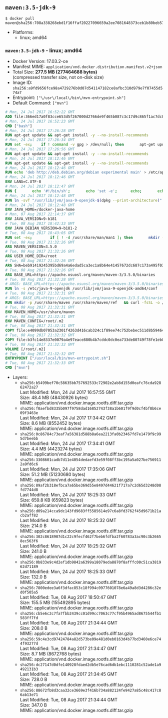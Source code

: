 ## `maven:3.5-jdk-9`

```console
$ docker pull maven@sha256:708a338268ebd1f16ffaf20227096659a2ee7081648373ceb1b80beb578a6861
```

-	Platforms:
	-	linux; amd64

### `maven:3.5-jdk-9` - linux; amd64

-	Docker Version: 17.03.2-ce
-	Manifest MIME: `application/vnd.docker.distribution.manifest.v2+json`
-	Total Size: **277.5 MB (277464688 bytes)**  
	(compressed transfer size, not on-disk size)
-	Image ID: `sha256:a9fd9656fce98a4729276b0d07d541147182ce8afbc310d979e7f07455d574a7`
-	Entrypoint: `["\/usr\/local\/bin\/mvn-entrypoint.sh"]`
-	Default Command: `["mvn"]`

```dockerfile
# Mon, 24 Jul 2017 16:52:22 GMT
ADD file:366ed17a0f83cce653d5f267000d2766de9f465b087c3c17d9c865f1ac7dc8b3 in / 
# Mon, 24 Jul 2017 16:52:23 GMT
CMD ["bash"]
# Mon, 24 Jul 2017 17:26:28 GMT
RUN apt-get update && apt-get install -y --no-install-recommends 		ca-certificates 		curl 		wget 	&& rm -rf /var/lib/apt/lists/*
# Mon, 24 Jul 2017 17:26:34 GMT
RUN set -ex; 	if ! command -v gpg > /dev/null; then 		apt-get update; 		apt-get install -y --no-install-recommends 			gnupg2 			dirmngr 		; 		rm -rf /var/lib/apt/lists/*; 	fi
# Mon, 24 Jul 2017 17:26:56 GMT
RUN apt-get update && apt-get install -y --no-install-recommends 		bzr 		git 		mercurial 		openssh-client 		subversion 				procps 	&& rm -rf /var/lib/apt/lists/*
# Mon, 24 Jul 2017 18:12:46 GMT
RUN apt-get update && apt-get install -y --no-install-recommends 		bzip2 		unzip 		xz-utils 	&& rm -rf /var/lib/apt/lists/*
# Mon, 24 Jul 2017 18:12:46 GMT
RUN echo 'deb http://deb.debian.org/debian experimental main' > /etc/apt/sources.list.d/experimental.list
# Mon, 24 Jul 2017 18:12:46 GMT
ENV LANG=C.UTF-8
# Mon, 24 Jul 2017 18:12:47 GMT
RUN { 		echo '#!/bin/sh'; 		echo 'set -e'; 		echo; 		echo 'dirname "$(dirname "$(readlink -f "$(which javac || which java)")")"'; 	} > /usr/local/bin/docker-java-home 	&& chmod +x /usr/local/bin/docker-java-home
# Mon, 24 Jul 2017 18:12:48 GMT
RUN ln -svT "/usr/lib/jvm/java-9-openjdk-$(dpkg --print-architecture)" /docker-java-home
# Mon, 24 Jul 2017 18:12:48 GMT
ENV JAVA_HOME=/docker-java-home
# Mon, 07 Aug 2017 22:14:37 GMT
ENV JAVA_VERSION=9-b181
# Tue, 08 Aug 2017 18:42:33 GMT
ENV JAVA_DEBIAN_VERSION=9~b181-2
# Tue, 08 Aug 2017 18:43:05 GMT
RUN set -ex; 		if [ ! -d /usr/share/man/man1 ]; then 		mkdir -p /usr/share/man/man1; 	fi; 		apt-get update; 	apt-get install -y 		openjdk-9-jdk-headless="$JAVA_DEBIAN_VERSION" 	; 	rm -rf /var/lib/apt/lists/*; 		[ "$(readlink -f "$JAVA_HOME")" = "$(docker-java-home)" ]; 		update-alternatives --get-selections | awk -v home="$(readlink -f "$JAVA_HOME")" 'index($3, home) == 1 { $2 = "manual"; print | "update-alternatives --set-selections" }'; 	update-alternatives --query java | grep -q 'Status: manual'
# Tue, 08 Aug 2017 21:32:26 GMT
ARG MAVEN_VERSION=3.5.0
# Tue, 08 Aug 2017 21:32:26 GMT
ARG USER_HOME_DIR=/root
# Tue, 08 Aug 2017 21:32:26 GMT
ARG SHA=beb91419245395bd69a4a6edad5ca3ec1a8b64e41457672dc687c173a495f034
# Tue, 08 Aug 2017 21:32:26 GMT
ARG BASE_URL=https://apache.osuosl.org/maven/maven-3/3.5.0/binaries
# Tue, 08 Aug 2017 21:32:28 GMT
# ARGS: BASE_URL=https://apache.osuosl.org/maven/maven-3/3.5.0/binaries MAVEN_VERSION=3.5.0 SHA=beb91419245395bd69a4a6edad5ca3ec1a8b64e41457672dc687c173a495f034 USER_HOME_DIR=/root
RUN ln -s /etc/java-9-openjdk /usr/lib/jvm/java-9-openjdk-amd64/conf
# Tue, 08 Aug 2017 21:32:31 GMT
# ARGS: BASE_URL=https://apache.osuosl.org/maven/maven-3/3.5.0/binaries MAVEN_VERSION=3.5.0 SHA=beb91419245395bd69a4a6edad5ca3ec1a8b64e41457672dc687c173a495f034 USER_HOME_DIR=/root
RUN mkdir -p /usr/share/maven /usr/share/maven/ref   && curl -fsSL -o /tmp/apache-maven.tar.gz ${BASE_URL}/apache-maven-${MAVEN_VERSION}-bin.tar.gz   && echo "${SHA}  /tmp/apache-maven.tar.gz" | sha256sum -c -   && tar -xzf /tmp/apache-maven.tar.gz -C /usr/share/maven --strip-components=1   && rm -f /tmp/apache-maven.tar.gz   && ln -s /usr/share/maven/bin/mvn /usr/bin/mvn
# Tue, 08 Aug 2017 21:32:31 GMT
ENV MAVEN_HOME=/usr/share/maven
# Tue, 08 Aug 2017 21:32:31 GMT
ENV MAVEN_CONFIG=/root/.m2
# Tue, 08 Aug 2017 21:32:31 GMT
COPY file:e4099db07053a2301f4263d416cab324c1f89ee74c752bebec511d8b59464cb6 in /usr/local/bin/mvn-entrypoint.sh 
# Tue, 08 Aug 2017 21:32:32 GMT
COPY file:b3fc14e8337e0079a4e97eace880b4b7cddc0dc0ea733de80749f78fe1eb089a in /usr/share/maven/ref/ 
# Tue, 08 Aug 2017 21:32:32 GMT
VOLUME [/root/.m2]
# Tue, 08 Aug 2017 21:32:32 GMT
ENTRYPOINT ["/usr/local/bin/mvn-entrypoint.sh"]
# Tue, 08 Aug 2017 21:32:33 GMT
CMD ["mvn"]
```

-	Layers:
	-	`sha256:b5499bef70c58635bb757692533c72902e2ab8d155d0eafc76cda92862472a27`  
		Last Modified: Mon, 24 Jul 2017 16:57:55 GMT  
		Size: 48.4 MB (48430926 bytes)  
		MIME: application/vnd.docker.image.rootfs.diff.tar.gzip
	-	`sha256:f0aefbd8335b097f9758dad16852743f38a1b601f9f9d0cf4bf8b6ce09f3463e`  
		Last Modified: Mon, 24 Jul 2017 17:34:42 GMT  
		Size: 8.6 MB (8552452 bytes)  
		MIME: application/vnd.docker.image.rootfs.diff.tar.gzip
	-	`sha256:0c86784c73eaf7a56381d588b8a6ea2213fa0b23467fd7e1479f9c995d7beebb`  
		Last Modified: Mon, 24 Jul 2017 17:34:41 GMT  
		Size: 4.4 MB (4423274 bytes)  
		MIME: application/vnd.docker.image.rootfs.diff.tar.gzip
	-	`sha256:3308601cadb7d11e4054dedaefd3e59f08ff3bc195a5a027be7569112a9fd6c6`  
		Last Modified: Mon, 24 Jul 2017 17:35:06 GMT  
		Size: 51.2 MB (51230680 bytes)  
		MIME: application/vnd.docker.image.rootfs.diff.tar.gzip
	-	`sha256:89af2b318efbca7a65be369d55e8497d44621f717a7c2d65d3248d08fd7744d8`  
		Last Modified: Mon, 24 Jul 2017 18:25:33 GMT  
		Size: 659.8 KB (659823 bytes)  
		MIME: application/vnd.docker.image.rootfs.diff.tar.gzip
	-	`sha256:d09a214cca9dc143fd9683ff5585614e97c6a8fd3762f45d9671b21acb2aff82`  
		Last Modified: Mon, 24 Jul 2017 18:25:32 GMT  
		Size: 214.0 B  
		MIME: application/vnd.docker.image.rootfs.diff.tar.gzip
	-	`sha256:302c8618907d1c22c9fecf462f7beb6fdfba2f60783a3ac90c3b26658ec563f6`  
		Last Modified: Mon, 24 Jul 2017 18:25:32 GMT  
		Size: 241.0 B  
		MIME: application/vnd.docker.image.rootfs.diff.tar.gzip
	-	`sha256:0b833e9c4d2ef1db9842a6399a18079eda8870f8afffc00c51ca381962d71189`  
		Last Modified: Mon, 24 Jul 2017 18:25:33 GMT  
		Size: 132.0 B  
		MIME: application/vnd.docker.image.rootfs.diff.tar.gzip
	-	`sha256:7800edee3a6f3dfac853c18f994c0977601078e6a49a8d3d4286c32ed0f505a5`  
		Last Modified: Tue, 08 Aug 2017 18:50:47 GMT  
		Size: 155.5 MB (155492895 bytes)  
		MIME: application/vnd.docker.image.rootfs.diff.tar.gzip
	-	`sha256:cb5e6c2c7fa7fbb2439cc01d99cc7063c77cf95b4965ad8675544fb1583ff7fd`  
		Last Modified: Tue, 08 Aug 2017 21:34:44 GMT  
		Size: 208.0 B  
		MIME: application/vnd.docker.image.rootfs.diff.tar.gzip
	-	`sha256:59c4e3cd97424784a82d573be09e481d0eb0163d4b77bd3460e6ce744f93277d`  
		Last Modified: Tue, 08 Aug 2017 21:34:47 GMT  
		Size: 8.7 MB (8672768 bytes)  
		MIME: application/vnd.docker.image.rootfs.diff.tar.gzip
	-	`sha256:dc27147d0dfe140928fdaed2db5e76cad6db1ebc1110281c52ade1a9492131b3`  
		Last Modified: Tue, 08 Aug 2017 21:34:45 GMT  
		Size: 728.0 B  
		MIME: application/vnd.docker.image.rootfs.diff.tar.gzip
	-	`sha256:88672fb8d3caa32ce3669e3f416b734a882124fe9427a85c48c417c86ab13e71`  
		Last Modified: Tue, 08 Aug 2017 21:34:44 GMT  
		Size: 347.0 B  
		MIME: application/vnd.docker.image.rootfs.diff.tar.gzip
